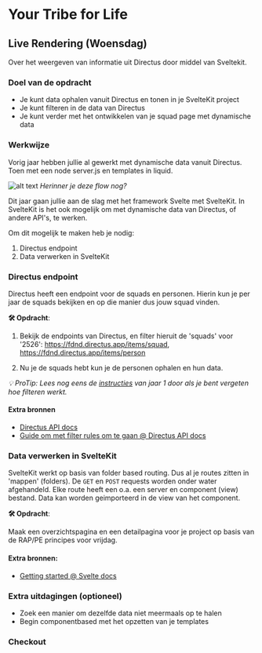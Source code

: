 # Your Tribe for Life

## Live Rendering (Woensdag)

Over het weergeven van informatie uit Directus door middel van Sveltekit. 

### Doel van de opdracht

- Je kunt data ophalen vanuit Directus en tonen in je SvelteKit project
- Je kunt filteren in de data van Directus
- Je kunt verder met het ontwikkelen van je squad page met dynamische data

### Werkwijze

Vorig jaar hebben jullie al gewerkt met dynamische data vanuit Directus. Toen met een node server.js en templates in liquid. 

![alt text](./image.png)
_Herinner je deze flow nog?_

Dit jaar gaan jullie aan de slag met het framework Svelte met SvelteKit. In SvelteKit is het ook mogelijk om met dynamische data van Directus, of andere API's, te werken. 

Om dit mogelijk te maken heb je nodig:

1. Directus endpoint
2. Data verwerken in SvelteKit

### Directus endpoint

Directus heeft een endpoint voor de squads en personen. Hierin kun je per jaar de squads bekijken en op die manier dus jouw squad vinden. 

**🛠️ Opdracht**: 

1. Bekijk de endpoints van Directus, en filter hieruit de 'squads' voor '2526': https://fdnd.directus.app/items/squad, https://fdnd.directus.app/items/person

2. Nu je de squads hebt kun je de personen ophalen en hun data.

_💡 ProTip: Lees nog eens de [instructies](https://github.com/fdnd-task/server-side-rendering-server-side-website/blob/main/docs/data-filtering-en-template-filters.md) van jaar 1 door als je bent vergeten hoe filteren werkt._

#### Extra bronnen
- [Directus API docs](https://directus.io/docs/api)
- [Guide om met filter rules om te gaan @ Directus API docs](https://directus.io/docs/guides/connect/filter-rules)

### Data verwerken in SvelteKit

SvelteKit werkt op basis van folder based routing. Dus al je routes zitten in 'mappen' (folders). De `GET` en `POST` requests worden onder water afgehandeld. Elke route heeft een o.a. een server en component (view) bestand. Data kan worden geimporteerd in de view van het component. 

**🛠️ Opdracht**: 

Maak een overzichtspagina en een detailpagina voor je project op basis van de RAP/PE principes voor vrijdag.

#### Extra bronnen:
- [Getting started @ Svelte docs](https://svelte.dev/docs/svelte/getting-started)


### Extra uitdagingen (optioneel)
<!-- Dit is voor de hardlopers die iets extra's willen. -->

- Zoek een manier om dezelfde data niet meermaals op te halen
- Begin componentbased met het opzetten van je templates

### Checkout
<!-- Een drietal vragen die ze kunnen opnemen in hun learning journal, waar de squadleaders dan weer op terug komen op vrijdag. -->
